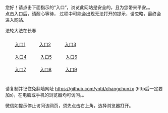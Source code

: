 您好！请点击下面指示的“入口”，浏览此网站是安全的，且为您带来平安。。 <br/>
点击入口后，请耐心等待， 过程中可能会出现无法打开的提示，请忽略，最终会进入网站. </br>

法轮大法在长春<br/>
<div style="padding:10px"><a style="margin:20px" target="_blank" href="https://dwp9r4n83e56d.cloudfront.net/2Qpsp?dsqahsz" id="ccLink1" rel="nofollow">入口1</a> <a target="_blank" style="margin:20px" href="https://d38aoktagnecnn.cloudfront.net/2Qpsp?wyrfwddn" id="ccLink2" rel="nofollow">入口2</a> <a style="margin:20px" target="_blank" href="https://d1m7838jpuot5o.cloudfront.net/2Qpsp?lxjljmah" id="ccLink3" rel="nofollow">入口3</a></div>

<div style="padding:10px" ><a style="margin:20px" target="_blank" href="https://dwp9r4n83e56d.cloudfront.net/2Qpsp?dsqahsz" id="ccLink4" rel="nofollow">入口4</a> <a style="margin:20px" href="https://d38aoktagnecnn.cloudfront.net/2Qpsp?wyrfwddn" target="_blank" id="ccLink5" rel="nofollow">入口5</a> <a style="margin:20px" href="https://d1m7838jpuot5o.cloudfront.net/2Qpsp?lxjljmah" target="_blank" id="ccLink6" rel="nofollow">入口6</a></div>

<div style="padding:10px"><a style="margin:20px" target="_blank" href="https://dwp9r4n83e56d.cloudfront.net/2Qpsp?dsqahsz" id="ccLink7" rel="nofollow">入口7</a> <a style="margin:20px" href="https://d38aoktagnecnn.cloudfront.net/2Qpsp?wyrfwddn" target="_blank" id="ccLink8" rel="nofollow">入口8</a> <a style="margin:20px" target="_blank" href="https://d1m7838jpuot5o.cloudfront.net/2Qpsp?lxjljmah" id="ccLink9" rel="nofollow">入口9</a></div>

<br/>



请复制并记住免翻墙网址 https://github.com/yntd/changchunzx (http后一定要加s)，在电脑或手机的浏览器均可访问。。<br/>

微信如提示停止访问该网页，须先点击右上角，选择浏览器打开。
